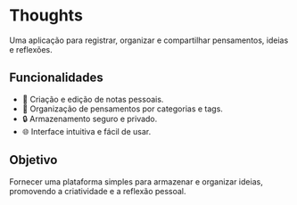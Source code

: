 # **Thoughts**

Uma aplicação para registrar, organizar e compartilhar pensamentos, ideias e reflexões.

## **Funcionalidades**
- 📝 Criação e edição de notas pessoais.
- 📂 Organização de pensamentos por categorias e tags.
- 🔒 Armazenamento seguro e privado.
- 🌐 Interface intuitiva e fácil de usar.

## **Objetivo**
Fornecer uma plataforma simples para armazenar e organizar ideias, promovendo a criatividade e a reflexão pessoal.

